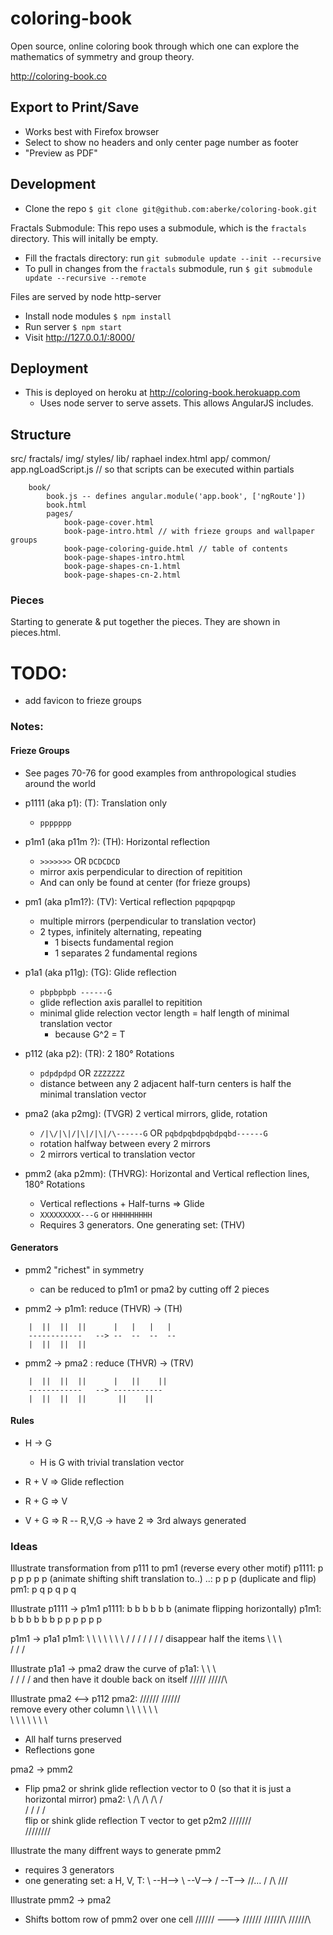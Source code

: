# coloring-book

Open source, online coloring book through which one can explore the mathematics of symmetry and group theory.

http://coloring-book.co


## Export to Print/Save

- Works best with Firefox browser
- Select to show no headers and only center page number as footer
- "Preview as PDF"


## Development

- Clone the repo `$ git clone git@github.com:aberke/coloring-book.git`

Fractals Submodule:
This repo uses a submodule, which is the `fractals` directory.  This will initally be empty.
- Fill the fractals directory: run `git submodule update --init --recursive`
- To pull in changes from the `fractals` submodule, run `$ git submodule update --recursive --remote`

Files are served by node http-server

- Install node modules `$ npm install`
- Run server `$ npm start`
- Visit http://127.0.0.1/:8000/


## Deployment

- This is deployed on heroku at http://coloring-book.herokuapp.com
	- Uses node server to serve assets.  This allows AngularJS includes.


## Structure

src/
	fractals/
	img/
	styles/
	lib/
		raphael
	index.html
	app/
		common/
			app.ngLoadScript.js // so that scripts can be executed within partials

		book/
			book.js -- defines angular.module('app.book', ['ngRoute'])
			book.html
			pages/
				book-page-cover.html
				book-page-intro.html // with frieze groups and wallpaper groups
				book-page-coloring-guide.html // table of contents
				book-page-shapes-intro.html
				book-page-shapes-cn-1.html
				book-page-shapes-cn-2.html



### Pieces

Starting to generate & put together the pieces.  They are shown in pieces.html.


# TODO:

- add favicon to frieze groups


### Notes:

#### Frieze Groups

- See pages 70-76 for good examples from anthropological studies around the world


- p1111 (aka p1): (T): Translation only
	- `ppppppp`

- p1m1 (aka p11m ?): (TH): Horizontal reflection
	- `>>>>>>>` OR `DCDCDCD`
	- mirror axis perpendicular to direction of repitition
	- And can only be found at center (for frieze groups)

- pm1 (aka p1m1?): (TV): Vertical reflection
	`pqpqpqpqp`
	-  multiple mirrors (perpendicular to translation vector)
	- 2 types, infinitely alternating, repeating
		- 1 bisects fundamental region
		- 1 separates 2 fundamental regions

- p1a1 (aka p11g): (TG): Glide reflection
	- `pbpbpbpb ------G` 
	- glide reflection axis parallel to repitition
	- minimal glide relection vector length = half length of minimal translation vector
		- because G^2 = T

- p112 (aka p2): (TR): 2 180° Rotations
	- `pdpdpdpd` OR `ZZZZZZZ`
	- distance between any 2 adjacent half-turn centers is half the minimal translation vector

- pma2 (aka p2mg): (TVGR) 2 vertical mirrors, glide, rotation
	- `/|\/|\|/|\|/|\|/\------G` OR `pqbdpqbdpqbdpqbd------G`
	- rotation halfway between every 2 mirrors
	- 2 mirrors vertical to translation vector

- pmm2 (aka p2mm): (THVRG): Horizontal and Vertical reflection lines, 180° Rotations
	- Vertical reflections + Half-turns => Glide
	- `XXXXXXXXX---G` or `HHHHHHHHH`
	- Requires 3 generators. One generating set: (THV)


#### Generators

- pmm2 "richest" in symmetry
	- can be reduced to p1m1 or pma2 by cutting off 2 pieces

- pmm2 -> p1m1: reduce (THVR) -> (TH)
```
	|  ||  ||  ||	   |   |   |   |  
	------------   --> --  --  --  --
	|  ||  ||  ||
```

- pmm2 -> pma2 : reduce (THVR) -> (TRV)
```
	|  ||  ||  ||	   |   ||    ||   
	------------   --> -----------
	|  ||  ||  || 		||    || 
```


#### Rules

- H -> G
	- H is G with trivial translation vector

- R + V => Glide reflection
- R + G => V
- V + G => R
-- R,V,G -> have 2 => 3rd always generated



### Ideas

Illustrate transformation from p111 to pm1
(reverse every other motif)
p1111: 	p p p p p p (animate shifting shift translation to..)
..: 	p 	p	p   (duplicate and flip)
pm1:	p q p q p q


Illustrate p1111 -> p1m1
p1111: 	b b b b b b
(animate flipping horizontally)
p1m1:   b b b b b b
		p p p p p p

p1m1 -> p1a1
p1m1:	\ \ \ \ \ \ \ 
		/ / / / / / /
disappear half the items
		\   \   \   \
		  /   /   /


Illustrate p1a1 -> pma2
draw the curve of p1a1: \  \  \  \
						  /  /  /  /
and then have it double back on itself
\/\/\/\/\/
/\/\/\/\/\

Illustrate pma2 <--> p112
pma2:
	\/\/\/\/\/\/
	 /\/\/\/\/\/\
remove every other column
	\ \ \ \ \ \ \
	\ \ \ \ \ \ \
- All half turns preserved
- Reflections gone

pma2 -> pmm2
- Flip pma2 or shrink glide reflection vector to 0 (so that it is just a horizontal mirror)
pma2:
\  /\  /\  /\  /\
 \/  \/  \/  \/  \
flip or shink glide reflection T vector	to get p2m2
\/\/\/\/\/\/\/\
/\/\/\/\/\/\/\/


Illustrate the many diffrent ways to generate pmm2
- requires 3 generators
- one generating set: a H, V, T:
	\ --H--> \ --V--> \/ --T--> \/\/\...
		     /		  /\		/\/\/

Illustrate pmm2 -> pma2
- Shifts bottom row of pmm2 over one cell
\/\/\/\/\/\/ ---> \/\/\/\/\/\/
/\/\/\/\/\/\      \/\/\/\/\/\/\

